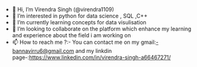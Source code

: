 - 👋 Hi, I’m Virendra Singh (@virendra1109) 
- 👀 I’m interested in python for data science , SQL ,C++
- 🌱 I’m currently learning concepts for data visulisation
- 💞️ I’m looking to collaborate on the platform which enhance my learning and experience about the field i am working on
- 📫 How to reach me ?:- You can contact me on my gmail:-bannavirru6@gmail.com and my linkdin page-:https://www.linkedin.com/in/virendra-singh-a66467271/
